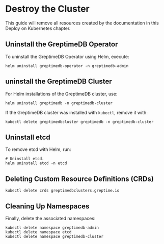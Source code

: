 # Destroy the Cluster

This guide will remove all resources created by the documentation in this Deploy on Kubernetes chapter.

## Uninstall the GreptimeDB Operator

To uninstall the GreptimeDB Operator using Helm, execute:

```shell
helm uninstall greptimedb-operator -n greptimedb-admin
```

## uninstall the GreptimeDB Cluster

For Helm installations of the GreptimeDB cluster, use:

```shell
helm uninstall greptimedb -n greptimedb-cluster
```

If the GreptimeDB cluster was installed with `kubectl`, remove it with:

```shell
kubectl delete greptimedbcluster greptimedb -n greptimedb-cluster
```

## Uninstall etcd

To remove etcd with Helm, run:

```shell
# Uninstall etcd.
helm uninstall etcd -n etcd
```

## Deleting Custom Resource Definitions (CRDs)

```shell
kubectl delete crds greptimedbclusters.greptime.io
```

## Cleaning Up Namespaces

Finally, delete the associated namespaces:

```shell
kubectl delete namespace greptimedb-admin
kubectl delete namespace etcd
kubectl delete namespace greptimedb-cluster
```
